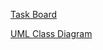 [Task Board](https://github.com/users/nengler1/projects/2)

[UML Class Diagram](https://lucid.app/lucidchart/fabc4774-7224-431f-b6d7-fbe7621cd857/edit?viewport_loc=-884%2C-811%2C2993%2C1626%2CHWEp-vi-RSFO&invitationId=inv_6de3eddf-2740-46c5-b81e-72504d481fac)
